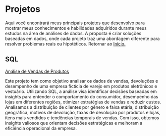 # Projetos
Aqui você encontrará meus principais projetos que desenvolvo para mostrar meus conhecimentos e habilidades adquiridos durante meus estudos na área de análises de dados.
A proposta é criar soluções baseadas em dados, onde cada projeto traz uma abordagem diferente para resolver problemas reais ou hipotéticos. Retornar ao [Início.](https://github.com/DuduTrindade/Portifolio?tab=readme-ov-file#-projetos)

## SQL

[Análise de Vendas de Produtos](https://github.com/DuduTrindade/Portifolio/tree/main/Projetos/Projeto%2001%20-%20An%C3%A1lise%20de%20Vendas)

Este projeto tem como objetivo analisar os dados de vendas, devoluções e desempenho de uma empresa fictícia de varejo em produtos eletrônicos e vestuário. Utilizando SQL, 
a análise visa identificar decisões baseadas em insights para entender o comportamento do consumidor, desempenho das lojas em diferentes regiões, otimizar estratégias de vendas 
e reduzir custos. Analisamos a distribuição de clientes por gênero e faixa etária, distribuição geográfica, motivos de devolução, taxas de devolução por produtos e lojas, itens
 mais vendidos e tendências temporais de vendas. Com isso, obtemos insights valiosos que orientam decisões estratégicas e melhoram a eficiência operacional da empresa.























